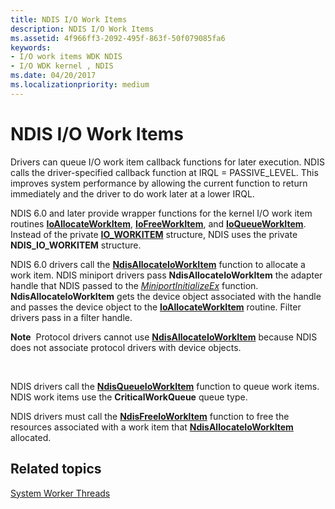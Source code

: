 ```yaml
---
title: NDIS I/O Work Items
description: NDIS I/O Work Items
ms.assetid: 4f966ff3-2092-495f-863f-50f079085fa6
keywords:
- I/O work items WDK NDIS
- I/O WDK kernel , NDIS
ms.date: 04/20/2017
ms.localizationpriority: medium
---
```


# NDIS I/O Work Items





Drivers can queue I/O work item callback functions for later execution. NDIS calls the driver-specified callback function at IRQL = PASSIVE\_LEVEL. This improves system performance by allowing the current function to return immediately and the driver to do work later at a lower IRQL.

NDIS 6.0 and later provide wrapper functions for the kernel I/O work item routines [**IoAllocateWorkItem**](https://msdn.microsoft.com/library/windows/hardware/ff548276), [**IoFreeWorkItem**](https://msdn.microsoft.com/library/windows/hardware/ff549133), and [**IoQueueWorkItem**](https://msdn.microsoft.com/library/windows/hardware/ff549466). Instead of the private [**IO\_WORKITEM**](https://msdn.microsoft.com/library/windows/hardware/ff550679) structure, NDIS uses the private **NDIS\_IO\_WORKITEM** structure.

NDIS 6.0 drivers call the [**NdisAllocateIoWorkItem**](https://msdn.microsoft.com/library/windows/hardware/ff561604) function to allocate a work item. NDIS miniport drivers pass **NdisAllocateIoWorkItem** the adapter handle that NDIS passed to the [*MiniportInitializeEx*](https://msdn.microsoft.com/library/windows/hardware/ff559389) function. **NdisAllocateIoWorkItem** gets the device object associated with the handle and passes the device object to the [**IoAllocateWorkItem**](https://msdn.microsoft.com/library/windows/hardware/ff548276) routine. Filter drivers pass in a filter handle.

**Note**  Protocol drivers cannot use [**NdisAllocateIoWorkItem**](https://msdn.microsoft.com/library/windows/hardware/ff561604) because NDIS does not associate protocol drivers with device objects.

 

NDIS drivers call the [**NdisQueueIoWorkItem**](https://msdn.microsoft.com/library/windows/hardware/ff563775) function to queue work items. NDIS work items use the **CriticalWorkQueue** queue type.

NDIS drivers must call the [**NdisFreeIoWorkItem**](https://msdn.microsoft.com/library/windows/hardware/ff561855) function to free the resources associated with a work item that [**NdisAllocateIoWorkItem**](https://msdn.microsoft.com/library/windows/hardware/ff561604) allocated.

## Related topics


[System Worker Threads](https://msdn.microsoft.com/library/windows/hardware/ff564587)

 

 






